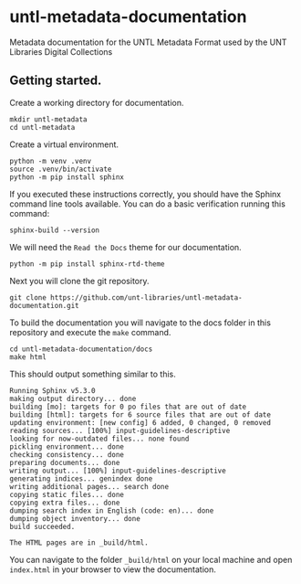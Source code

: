# untl-metadata-documentation
Metadata documentation for the UNTL Metadata Format used by the UNT Libraries Digital Collections

## Getting started. 

Create a working directory for documentation. 

``` 
mkdir untl-metadata
cd untl-metadata
````

Create a virtual environment. 

```
python -m venv .venv
source .venv/bin/activate
python -m pip install sphinx
````

If you executed these instructions correctly, you should have the Sphinx command line tools available. You can do a basic verification running this command: 

```
sphinx-build --version
```
 
We will need the `Read the Docs` theme for our documentation.

```
python -m pip install sphinx-rtd-theme
```

Next you will clone the git repository. 

```
git clone https://github.com/unt-libraries/untl-metadata-documentation.git
```

To build the documentation you will navigate to the docs folder in this repository and execute the `make` command. 

```
cd untl-metadata-documentation/docs
make html
```

This should output something similar to this. 

```
Running Sphinx v5.3.0
making output directory... done
building [mo]: targets for 0 po files that are out of date
building [html]: targets for 6 source files that are out of date
updating environment: [new config] 6 added, 0 changed, 0 removed
reading sources... [100%] input-guidelines-descriptive
looking for now-outdated files... none found
pickling environment... done
checking consistency... done
preparing documents... done
writing output... [100%] input-guidelines-descriptive
generating indices... genindex done
writing additional pages... search done
copying static files... done
copying extra files... done
dumping search index in English (code: en)... done
dumping object inventory... done
build succeeded.

The HTML pages are in _build/html.
```

You can navigate to the folder `_build/html` on your local machine and open `index.html` in your browser to view the documentation.
